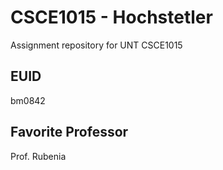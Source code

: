# CSCE1015 - Hochstetler
Assignment repository for UNT CSCE1015
## EUID
bm0842
## Favorite Professor
Prof. Rubenia
